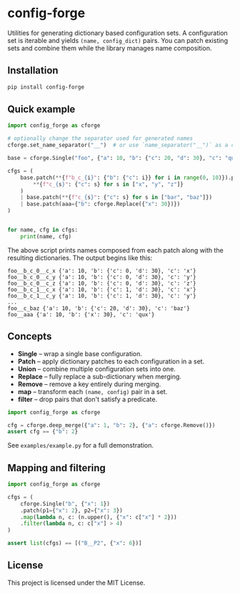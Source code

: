 # config-forge

Utilities for generating dictionary based configuration sets. A configuration set is iterable and yields `(name, config_dict)` pairs. You can patch existing sets and combine them while the library manages name composition.

## Installation

```bash
pip install config-forge
```

## Quick example

```python
import config_forge as cforge

# optionally change the separator used for generated names
cforge.set_name_separator("__")  # or use `name_separator("__")` as a context manager

base = cforge.Single("foo", {"a": 10, "b": {"c": 20, "d": 30}, "c": "qux"})

cfgs = (
    base.patch(**{f"b_c_{i}": {"b": {"c": i}} for i in range(0, 10)}).patch(
        **{f"c_{s}": {"c": s} for s in ["x", "y", "z"]}
    )
    | base.patch(**{f"c_{s}": {"c": s} for s in ["bar", "baz"]})
    | base.patch(aaa={"b": cforge.Replace({"x": 30})})
)


for name, cfg in cfgs:
    print(name, cfg)
```

The above script prints names composed from each patch along with the resulting dictionaries. The output begins like this:

```
foo__b_c_0__c_x {'a': 10, 'b': {'c': 0, 'd': 30}, 'c': 'x'}
foo__b_c_0__c_y {'a': 10, 'b': {'c': 0, 'd': 30}, 'c': 'y'}
foo__b_c_0__c_z {'a': 10, 'b': {'c': 0, 'd': 30}, 'c': 'z'}
foo__b_c_1__c_x {'a': 10, 'b': {'c': 1, 'd': 30}, 'c': 'x'}
foo__b_c_1__c_y {'a': 10, 'b': {'c': 1, 'd': 30}, 'c': 'y'}
...
foo__c_baz {'a': 10, 'b': {'c': 20, 'd': 30}, 'c': 'baz'}
foo__aaa {'a': 10, 'b': {'x': 30}, 'c': 'qux'}
```

## Concepts

- **Single** – wrap a single base configuration.
- **Patch** – apply dictionary patches to each configuration in a set.
- **Union** – combine multiple configuration sets into one.
- **Replace** – fully replace a sub-dictionary when merging.
- **Remove** – remove a key entirely during merging.
- **map** – transform each `(name, config)` pair in a set.
- **filter** – drop pairs that don't satisfy a predicate.

```python
import config_forge as cforge

cfg = cforge.deep_merge({"a": 1, "b": 2}, {"a": cforge.Remove()})
assert cfg == {"b": 2}
```

See `examples/example.py` for a full demonstration.

## Mapping and filtering

```python
import config_forge as cforge

cfgs = (
    cforge.Single("b", {"x": 1})
    .patch(p1={"x": 2}, p2={"x": 3})
    .map(lambda n, c: (n.upper(), {"x": c["x"] * 2}))
    .filter(lambda n, c: c["x"] > 4)
)

assert list(cfgs) == [("B__P2", {"x": 6})]
```

## License

This project is licensed under the MIT License.
